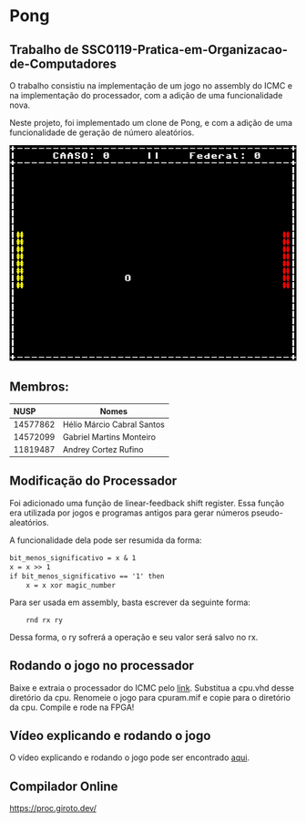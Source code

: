 # Pong
## Trabalho de SSC0119-Pratica-em-Organizacao-de-Computadores
O trabalho consistiu na implementação de um jogo no assembly do ICMC e
na implementação do processador, com a adição de uma funcionalidade nova.

Neste projeto, foi implementado um clone de Pong, e com a adição de uma
funcionalidade de geração de número aleatórios.

![Alt text](ojogo.png)

## Membros:
</td>
        </tr>
    </tbody>
</table>

| NUSP     | Nomes                      |
| :--------| ---------------------------|
| 14577862 | Hélio Márcio Cabral Santos |  
| 14572099 |  Gabriel Martins Monteiro  |
| 11819487 |    Andrey Cortez Rufino    |

## Modificação do Processador

Foi adicionado uma função de linear-feedback shift register. Essa função
era utilizada por jogos e programas antigos para gerar números pseudo-
aleatórios. 

A funcionalidade dela pode ser resumida da forma:
```
bit_menos_significativo = x & 1
x = x >> 1
if bit_menos_significativo == '1' then
    x = x xor magic_number
```

Para ser usada em assembly, basta escrever da seguinte forma:

```
    rnd rx ry
```

Dessa forma, o ry sofrerá a operação e seu valor será salvo no rx.

## Rodando o jogo no processador

Baixe e extraia o processador do ICMC pelo [link](https://github.com/simoesusp/Processador-ICMC/tree/master/Processor_FPGA).
Substitua a cpu.vhd desse diretório da cpu.
Renomeie o jogo para cpuram.mif e copie para o diretório da cpu.
Compile e rode na FPGA!

## Vídeo explicando e rodando o jogo

O vídeo explicando e rodando o jogo pode ser encontrado [aqui](https://youtu.be/2rfjKbdIPyg).

## Compilador Online
https://proc.giroto.dev/
